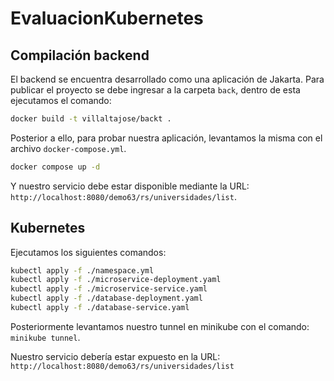 # EvaluacionKubernetes

## Compilación backend
El backend se encuentra desarrollado como una aplicación de Jakarta. Para publicar el proyecto se debe ingresar a la carpeta `back`, dentro de esta ejecutamos el comando:

```bash
docker build -t villaltajose/backt .
```

Posterior a ello, para probar nuestra aplicación, levantamos la misma con el archivo `docker-compose.yml`.
```bash
docker compose up -d
```

Y nuestro servicio debe estar disponible mediante la URL: `http://localhost:8080/demo63/rs/universidades/list`.

## Kubernetes
Ejecutamos los siguientes comandos:
```bash
kubectl apply -f ./namespace.yml
kubectl apply -f ./microservice-deployment.yaml
kubectl apply -f ./microservice-service.yaml
kubectl apply -f ./database-deployment.yaml
kubectl apply -f ./database-service.yaml
```

Posteriormente levantamos nuestro tunnel en minikube con el comando: `minikube tunnel`.

Nuestro servicio debería estar expuesto en la URL: `http://localhost:8080/demo63/rs/universidades/list`